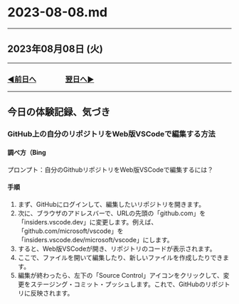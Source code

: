 # 2023-08-08.md

---

## 2023年08月08日 (火)

---

### [◀️前日へ](https://github.com/yuasys/chatty-journal/blob/main/2023/08/2023-08-07.md)&emsp;&emsp;&emsp;&emsp;[翌日へ▶️](https://github.com/yuasys/chatty-journal/blob/main/2023/08/2023-08-09.md)

---

## 今日の体験記録、気づき

### GitHub上の自分のリポジトリをWeb版VSCodeで編集する方法

#### 調べ方（Bing

プロンプト：自分のGithubリポジトリをWeb版VSCodeで編集するには？

#### 手順

1. まず、GitHubにログインして、編集したいリポジトリを開きます。
1. 次に、ブラウザのアドレスバーで、URLの先頭の「github.com」を「insiders.vscode.dev」に変更します。例えば、「github.com/microsoft/vscode」を「insiders.vscode.dev/microsoft/vscode」にします。
1. すると、Web版VSCodeが開き、リポジトリのコードが表示されます。
1. ここで、ファイルを開いて編集したり、新しいファイルを作成したりできます。  
1. 編集が終わったら、左下の「Source Control」アイコンをクリックして、変更をステージング・コミット・プッシュします。これで、GitHubのリポジトリに反映されます。
